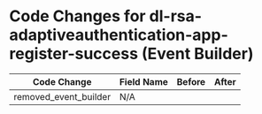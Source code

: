 # Code Changes for dl-rsa-adaptiveauthentication-app-register-success (Event Builder)

| Code Change | Field Name | Before | After |
|-------------|------------|--------|-------|
| removed_event_builder | N/A |  |  |